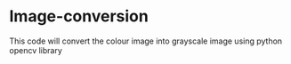 # Image-conversion
This code will convert the colour  image into grayscale image using python opencv library
